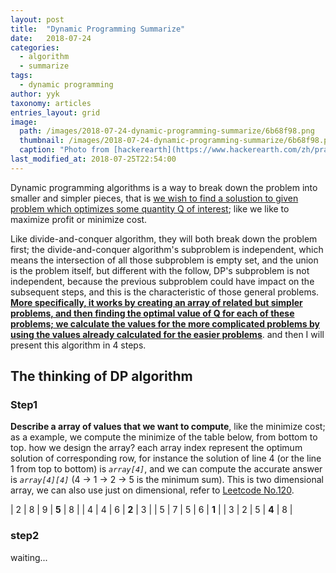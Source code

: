 ```yaml
---
layout: post
title:  "Dynamic Programming Summarize"
date:   2018-07-24
categories:
  - algorithm
  - summarize
tags: 
  - dynamic programming
author: yyk
taxonomy: articles
entries_layout: grid
image: 
  path: /images/2018-07-24-dynamic-programming-summarize/6b68f98.png
  thumbnail: /images/2018-07-24-dynamic-programming-summarize/6b68f98.png
  caption: "Photo from [hackerearth](https://www.hackerearth.com/zh/practice/algorithms/dynamic-programming/introduction-to-dynamic-programming-1/tutorial/)"
last_modified_at: 2018-07-25T22:54:00
---
```


Dynamic programming algorithms is a way to break down the problem into smaller and simpler pieces, that is [we wish to find a solustion to given problem which optimizes some quantity Q of interest](http://www.cs.mun.ca/~kol/courses/2711-w08/dynprog-2711.pdf); like we like to maximize profit or minimize cost.

Like divide-and-conquer algorithm, they will both break down the problem first; the divide-and-conquer algorithm's subproblem is independent, which means the intersection of all those subproblem is empty set, and the union is the problem itself, but different with the follow, DP's subproblem is not independent, because the previous subproblem could have impact on the subsequent steps, and this is the characteristic of those general problems. [**More specifically, it works by creating an array of related but simpler problems, and then finding the optimal value of Q for each of these problems; we calculate the values for the more complicated problems by using the values already calculated for the easier problems**](http://www.cs.mun.ca/~kol/courses/2711-w08/dynprog-2711.pdf). and then I will present this algorithm in 4 steps.

## The thinking of DP algorithm

### Step1

**Describe a array of values that we want to compute**, like the minimize cost; as a example, we compute the minimize of the table below, from bottom to top. how we design the array? each array index represent the optimum solution of corresponding row, for instance the solution of line 4 (or the line 1 from top to bottom) is *`array[4]`*, and we can compute the accurate answer is *`array[4][4]`* (4 -> 1 -> 2 -> 5 is the minimum sum). This is two dimensional array, we can also use just on dimensional, refer to [Leetcode No.120](https://leetcode.com/problems/triangle/discuss/38730/DP-Solution-for-Triangle).

| 2 | 8 | 9 | **5** | 8 |
| 4 | 4 | 6 | **2** | 3 |
| 5 | 7 | 5 | 6 | **1** |
| 3 | 2 | 5 | **4** | 8 |

### step2

waiting...